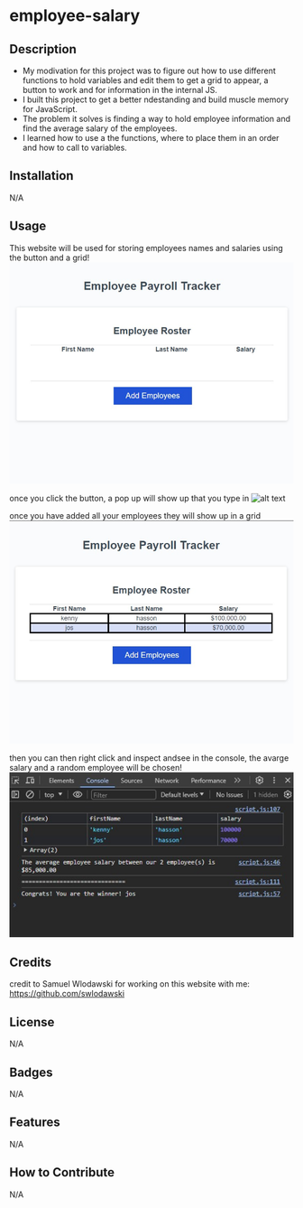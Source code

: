 # employee-salary

## Description

- My modivation for this project was to figure out how to use different functions to hold variables and edit them to get a grid to appear, a button to work and for information in the internal JS.
- I built this project to get a better ndestanding and build muscle memory for JavaScript.
- The problem it solves is finding a way to hold employee information and find the average salary of the employees.
- I learned how to use a the functions, where to place them in an order and how to call to variables.

## Installation

N/A

## Usage

This website will be used for storing employees names and salaries using the button and a grid! ![alt text](develop/images/employeetracker.jpg)

once you click the button, a pop up will show up that you type in
![alt text](develop/images/empolyeetracker2.jpg)

once you have added all your employees they will show up in a grid
![alt text](develop/images/employeetracker3.jpg)

then you can then right click and inspect andsee in the console, the avarge salary and a random employee will be chosen!
![alt text](develop/images/employeetracker4.jpg)



## Credits

credit to Samuel Wlodawski for working on this website with me: https://github.com/swlodawski

## License

N/A

## Badges

N/A

## Features

N/A

## How to Contribute

N/A
